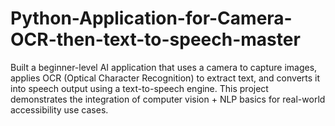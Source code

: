 # Python-Application-for-Camera-OCR-then-text-to-speech-master
Built a beginner-level AI application that uses a camera to capture images, applies OCR (Optical Character Recognition) to extract text, and converts it into speech output using a text-to-speech engine. This project demonstrates the integration of computer vision + NLP basics for real-world accessibility use cases.
